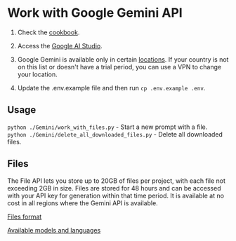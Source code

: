 # Work with Google Gemini API
1. Check the [cookbook](https://github.com/google-gemini/cookbook/tree/main?tab=readme-ov-file).

2. Access the [Google AI Studio](https://aistudio.google.com/app/apikey).

3. Google Gemini is available only in certain [locations](https://ai.google.dev/gemini-api/docs/available-regions). If your country is not on this list or doesn't have a trial period, you can use a VPN to change your location.

4. Update the .env.example file and then run `cp .env.example .env`.

## Usage
`python ./Gemini/work_with_files.py` - Start a new prompt with a file.  
`python ./Gemini/delete_all_downloaded_files.py` - Delete all downloaded files.  

## Files
The File API lets you store up to 20GB of files per project, with each file not exceeding 2GB in size. Files are stored for 48 hours and can be accessed with your API key for generation within that time period. It is available at no cost in all regions where the Gemini API is available.

[Files format](https://ai.google.dev/gemini-api/docs/prompting_with_media?lang=python#supported_file_formats)

[Available models and languages](https://ai.google.dev/gemini-api/docs/models/gemini#gemini-1.5-pro)
